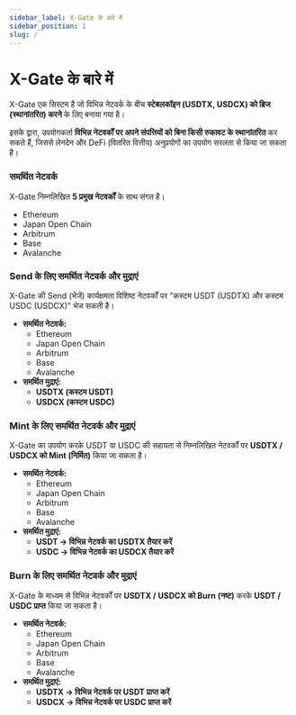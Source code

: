 ```yaml
---
sidebar_label: X-Gate के बारे में
sidebar_position: 1
slug: /
---
```


# X-Gate के बारे में

X-Gate एक सिस्टम है जो विभिन्न नेटवर्क के बीच **स्टेबलकॉइन (USDTX, USDCX) को ब्रिज (स्थानांतरित) करने** के लिए बनाया गया है।

इसके द्वारा, उपयोगकर्ता **विभिन्न नेटवर्कों पर अपने संपत्तियों को बिना किसी रुकावट के स्थानांतरित** कर सकते हैं, जिससे लेनदेन और DeFi (वितरित वित्तीय) अनुप्रयोगों का उपयोग सरलता से किया जा सकता है।

### **समर्थित नेटवर्क**

X-Gate निम्नलिखित **5 प्रमुख नेटवर्कों** के साथ संगत है।

- Ethereum
- Japan Open Chain
- Arbitrum
- Base
- Avalanche

### **Send के लिए समर्थित नेटवर्क और मुद्राएं**

X-Gate की Send (भेजें) कार्यक्षमता विशिष्ट नेटवर्कों पर "कस्टम USDT (USDTX) और कस्टम USDC (USDCX)" भेज सकती है।

- **समर्थित नेटवर्क:**
    - Ethereum
    - Japan Open Chain
    - Arbitrum
    - Base
    - Avalanche
- **समर्थित मुद्राएं:**
    - **USDTX (कस्टम USDT)**
    - **USDCX (कस्टम USDC)**

### **Mint के लिए समर्थित नेटवर्क और मुद्राएं**

X-Gate का उपयोग करके USDT या USDC की सहायता से निम्नलिखित नेटवर्कों पर **USDTX / USDCX को Mint (निर्मित)** किया जा सकता है।

- **समर्थित नेटवर्क:**
    - Ethereum
    - Japan Open Chain
    - Arbitrum
    - Base
    - Avalanche
- **समर्थित मुद्राएं:**
    - **USDT → विभिन्न नेटवर्क का USDTX तैयार करें**
    - **USDC → विभिन्न नेटवर्क का USDCX तैयार करें**

### **Burn के लिए समर्थित नेटवर्क और मुद्राएं**

X-Gate के माध्यम से विभिन्न नेटवर्कों पर **USDTX / USDCX को Burn (नष्ट)** करके **USDT / USDC प्राप्त** किया जा सकता है।

- **समर्थित नेटवर्क:**
    - Ethereum
    - Japan Open Chain
    - Arbitrum
    - Base
    - Avalanche
- **समर्थित मुद्राएं:**
    - **USDTX → विभिन्न नेटवर्क पर USDT प्राप्त करें**
    - **USDCX → विभिन्न नेटवर्क पर USDC प्राप्त करें**